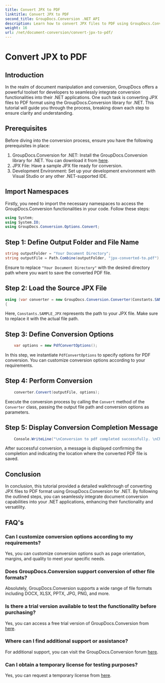 ```yaml
---
title: Convert JPX to PDF
linktitle: Convert JPX to PDF
second_title: GroupDocs.Conversion .NET API
description: Learn how to convert JPX files to PDF using GroupDocs.Conversion for .NET. Follow our step-by-step tutorial for seamless integration.
weight: 16
url: /net/document-conversion/convert-jpx-to-pdf/
---
```


# Convert JPX to PDF

## Introduction
In the realm of document manipulation and conversion, GroupDocs offers a powerful toolset for developers to seamlessly integrate conversion functionalities into their .NET applications. One such task is converting JPX files to PDF format using the GroupDocs.Conversion library for .NET. This tutorial will guide you through the process, breaking down each step to ensure clarity and understanding.
## Prerequisites
Before diving into the conversion process, ensure you have the following prerequisites in place:
1. GroupDocs.Conversion for .NET: Install the GroupDocs.Conversion library for .NET. You can download it from [here](https://releases.groupdocs.com/conversion/net/).
2. JPX File: Have a sample JPX file ready for conversion.
3. Development Environment: Set up your development environment with Visual Studio or any other .NET-supported IDE.

## Import Namespaces
Firstly, you need to import the necessary namespaces to access the GroupDocs.Conversion functionalities in your code. Follow these steps:

```csharp
using System;
using System.IO;
using GroupDocs.Conversion.Options.Convert;
```

## Step 1: Define Output Folder and File Name
```csharp
string outputFolder = "Your Document Directory";
string outputFile = Path.Combine(outputFolder, "jpx-converted-to.pdf");
```
Ensure to replace `"Your Document Directory"` with the desired directory path where you want to save the converted PDF file.
## Step 2: Load the Source JPX File
```csharp
using (var converter = new GroupDocs.Conversion.Converter(Constants.SAMPLE_JPX))
{
```
Here, `Constants.SAMPLE_JPX` represents the path to your JPX file. Make sure to replace it with the actual file path.
## Step 3: Define Conversion Options
```csharp
    var options = new PdfConvertOptions();
```
In this step, we instantiate `PdfConvertOptions` to specify options for PDF conversion. You can customize conversion options according to your requirements.
## Step 4: Perform Conversion
```csharp
    converter.Convert(outputFile, options);
```
Execute the conversion process by calling the `Convert` method of the `Converter` class, passing the output file path and conversion options as parameters.
## Step 5: Display Conversion Completion Message
```csharp
    Console.WriteLine("\nConversion to pdf completed successfully. \nCheck output in {0}", outputFolder);
```
After successful conversion, a message is displayed confirming the completion and indicating the location where the converted PDF file is saved.

## Conclusion
In conclusion, this tutorial provided a detailed walkthrough of converting JPX files to PDF format using GroupDocs.Conversion for .NET. By following the outlined steps, you can seamlessly integrate document conversion capabilities into your .NET applications, enhancing their functionality and versatility.
## FAQ's
### Can I customize conversion options according to my requirements?
Yes, you can customize conversion options such as page orientation, margins, and quality to meet your specific needs.
### Does GroupDocs.Conversion support conversion of other file formats?
Absolutely, GroupDocs.Conversion supports a wide range of file formats including DOCX, XLSX, PPTX, JPG, PNG, and more.
### Is there a trial version available to test the functionality before purchasing?
Yes, you can access a free trial version of GroupDocs.Conversion from [here](https://releases.groupdocs.com/).
### Where can I find additional support or assistance?
For additional support, you can visit the GroupDocs.Conversion forum [here](https://forum.groupdocs.com/c/conversion/11).
### Can I obtain a temporary license for testing purposes?
Yes, you can request a temporary license from [here](https://purchase.groupdocs.com/temporary-license/).
